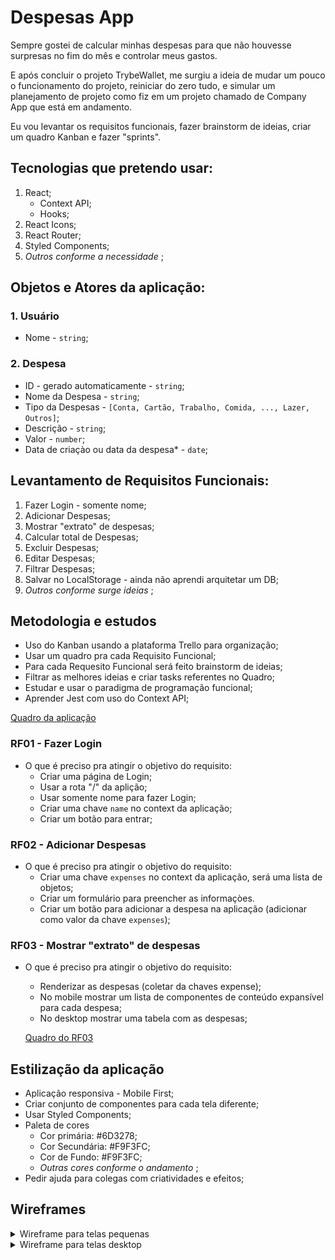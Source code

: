 # Despesas App

Sempre gostei de calcular minhas despesas para que não houvesse surpresas no fim do mês e controlar meus gastos.

E após concluir o projeto TrybeWallet, me surgiu a ideia de mudar um pouco o funcionamento do projeto, reiniciar do zero tudo, e simular um planejamento de projeto como fiz em um projeto chamado de Company App que está em andamento.

Eu vou levantar os requisitos funcionais, fazer brainstorm de ideias, criar um quadro Kanban e fazer "sprints".

## Tecnologias que pretendo usar:

1. React;
    -  Context API;
    -  Hooks;
1. React Icons;
1. React Router;
1. Styled Components;
1. _Outros conforme a necessidade_ ;

## Objetos e Atores da aplicação:

### 1. Usuário

- Nome - `string`;

### 2. Despesa

- ID - gerado automaticamente - `string`;
- Nome da Despesa - `string`;
- Tipo da Despesas - `[Conta, Cartão, Trabalho, Comida, ..., Lazer, Outros]`;
- Descrição - `string`;
- Valor - `number`;
- Data de criaçào ou data da despesa* - `date`;


## Levantamento de Requisitos Funcionais:

1. Fazer Login - somente nome;
1. Adicionar Despesas;
1. Mostrar "extrato" de despesas;
1. Calcular total de Despesas;
1. Excluir Despesas;
1. Editar Despesas;
1. Filtrar Despesas;
1. Salvar no LocalStorage - ainda não aprendi arquitetar um DB;
1. _Outros conforme surge ideias_ ;

## Metodologia e estudos

- Uso do Kanban usando a plataforma Trello para organização;
- Usar um quadro pra cada Requisito Funcional;
- Para cada Requesito Funcional será feito brainstorm de ideias;
- Filtrar as melhores ideias e criar tasks referentes no Quadro;
- Estudar e usar o paradigma de programação funcional;
- Aprender Jest com uso do Context API;

[Quadro da aplicação](https://app.asana.com/0/1204058942458492/board)

### RF01 - Fazer Login

- O que é preciso pra atingir o objetivo do requisito:
    - Criar uma página de Login;
    - Usar a rota "/" da aplição;
    - Usar somente nome para fazer Login;
    - Criar uma chave `name` no context da aplicação;
    - Criar um botão para entrar;

### RF02 - Adicionar Despesas

- O que é preciso pra atingir o objetivo do requisito:
    - Criar uma chave `expenses` no context da aplicação, será uma lista de objetos;
    - Criar um formulário para preencher as informaçòes.
    - Criar um botão para adicionar a despesa na aplicação (adicionar como valor da chave `expenses`);
    
    
### RF03 - Mostrar "extrato" de despesas

- O que é preciso pra atingir o objetivo do requisito:
    - Renderizar as despesas (coletar da chaves expense);
    - No mobile mostrar um lista de componentes de conteúdo expansível para cada despesa;
    - No desktop mostrar uma tabela com as despesas;
    
    [Quadro do RF03](https://trello.com/b/As4g7nbf)

## Estilização da aplicação

- Aplicação responsiva - Mobile First;
- Criar conjunto de componentes para cada tela diferente;
- Usar Styled Components;
- Paleta de cores
    - Cor primária: #6D3278;
    - Cor Secundária: #F9F3FC;
    - Cor de Fundo: #F9F3FC;
    - _Outras cores conforme o andamento_ ;
- Pedir ajuda para colegas com criatividades e efeitos;

## Wireframes

<details>
<summary>Wireframe para telas pequenas</summary>
    
![wireframe tela pequena](./wireframes/SmallWireframe.png)
    
</details>

<details>
<summary>Wireframe para telas desktop</summary>
    
![wireframe tela desktop](./wireframes/DesktopWireframe.png)
    
</details>
